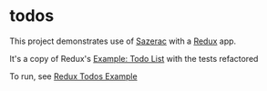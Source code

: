 # todos

This project demonstrates use of [Sazerac](http://github.com/mikec/sazerac) with a [Redux](http://redux.js.org/) app.

It's a copy of Redux's [Example: Todo List](http://redux.js.org/docs/basics/ExampleTodoList.html) with the tests refactored

To run, see [Redux Todos Example](https://github.com/reactjs/redux/tree/d91ed56a9b75a1ab58684db49cd36a7fc0afefea/examples/todos)
